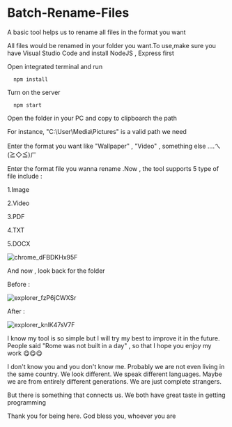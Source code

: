 
# Batch-Rename-Files
A basic tool helps us to rename all files in the format you want

All files would be renamed in your folder you want.To use,make sure you have Visual Studio Code and install NodeJS , Express first

Open integrated terminal and run
 
      npm install
      
Turn on the server

      npm start


Open the folder in your PC and copy to clipboarch the path

For instance, "C:\User\Media\Pictures" is a valid path we need

Enter the format you want like "Wallpaper" , "Video" , something else ....ㄟ(≧◇≦)ㄏ

Enter the format file you wanna rename .Now , the tool supports 5 type of file include :

1.Image

2.Video

3.PDF

4.TXT

5.DOCX

![chrome_dFBDKHx95F](https://user-images.githubusercontent.com/58034430/120747191-d05d3600-c52a-11eb-8ec6-d863872f617f.png)

And now , look back for the folder

Before : 

![explorer_fzP6jCWXSr](https://user-images.githubusercontent.com/58034430/120747547-5f6a4e00-c52b-11eb-8803-cd3f3201c8f5.png)

After :

![explorer_knlK47sV7F](https://user-images.githubusercontent.com/58034430/120747566-698c4c80-c52b-11eb-993d-11f9697678ba.png)


I know my tool is so simple but I will try my best to improve it in the future. People said "Rome was not built in a day" , so that I hope you enjoy my work 😋😋😋

I don't know you and you don't know me. Probably we are not even living in the same country. We look different. We speak different languages. Maybe we are from entirely different generations. We are just complete strangers. 

But there is something that connects us. We both have great taste in getting programming 

Thank you for being here. God bless you, whoever you are
